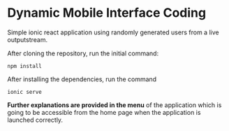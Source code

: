 # Dynamic Mobile Interface Coding

Simple ionic react application using randomly generated users from a live outputstream.

After cloning the repository, run the initial command:

    npm install

After installing the dependencies, run the command

    ionic serve

**Further explanations are provided in the menu** of the application which is going to be accessible from the home page when the application is launched correctly.
